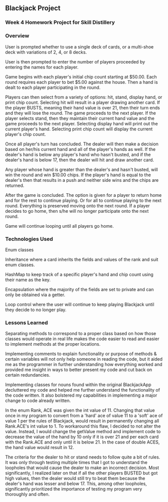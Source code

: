 ## Blackjack Project

### Week 4 Homework Project for Skill Distillery

### Overview

User is prompted whether to use a single deck of cards, or a multi-shoe deck with variations of 2, 4, or 8 decks.

User is then prompted to enter the number of players proceeded by entering the names for each player.

Game begins with each player's initial chip count starting at $50.00. Each round requires each player to bet $5.00 against the house. Then a hand is dealt to each player participating in the round.

Players can then select from a variety of options: hit, stand, display hand, or print chip count. Selecting hit will result in a player drawing another card. If the player BUSTS, meaning their hand value is over 21, then their turn ends and they will lose the round. The game proceeds to the next player. If the player selects stand, then they maintain their current hand value and the game proceeds to the next player. Selecting display hand will print out the current player's hand. Selecting print chip count will display the current player's chip count.

Once all player's turn has concluded. The dealer will then make a decision based on her/his current hand and all of the player's hands as well. If the dealer's hand is below any player's hand who hasn't busted, and if the dealer's hand is below 17, then the dealer will hit and draw another card.

Any player whose hand is greater than the dealer's and hasn't busted, will win the round and win $10.00 chips. If the player's hand is equal to the dealer's then that results in a push and neither side wins and the chips are returned.

After the game is concluded. The option is given for a player to return home and for the rest to continue playing. Or for all to continue playing to the next round. Everything is preserved moving onto the next round. If a player decides to go home, then s/he will no longer participate onto the next round.

Game will continue looping until all players go home.

### Technologies Used

Enum classes

Inheritance where a card inherits the fields and values of the rank and suit enum classes.

HashMap to keep track of a specific player's hand and chip count using their name as the key.

Encapsulation where the majority of the fields are set to private and can only be obtained via a getter.

Loop control where the user will continue to keep playing Blackjack until they decide to no longer play.

### Lessons Learned

Separating methods to correspond to a proper class based on how those classes would operate in real life makes the code easier to read and easier to implement methods at the proper locations.

Implementing comments to explain functionality or purpose of methods & certain variables will not only help someone in reading the code, but it aided me as the programmer in further understanding how everything worked and provided me insight in ways to better present my code and cut back on certain redundancies.

Implementing classes for nouns found within the original BlackjackApp decluttered my code and helped me further understand the functionality of the code written. It also bolstered my capabilities in implementing a major change to code already written.

In the enum Rank, ACE was given the int value of 11. Changing that value once in my program to convert from a 'hard' ace of value 11 to a 'soft' ace of value 1 per the rules of Blackjack, would result in permanently changing all Rank.ACE's int value to 1. To workaround this flaw, I decided to not alter the value. Instead, I would change the getValue method and implement code to decrease the value of the hand by 10 only if it is over 21 and per each card with the Rank.ACE and only until it is below 21. In the case of double ACES, the hand value would result in 12.

The criteria for the dealer to hit or stand needs to follow quite a bit of rules. It was only through testing multiple times that I got to understand the loopholes that would cause the dealer to make an incorrect decision. Most significantly, I realized later on that if all the other players BUSTED but got high values, then the dealer would still try to beat them because the dealer's hand was lesser and below 17. This, among other loopholes, significantly prioritized the importance of testing my program very thoroughly and often.
